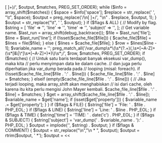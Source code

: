<?php

namespace IjorTengab\Override\PHP\VarDump;

const FILE    = 0b000001;
const LINE    = 0b000010;
const TIME    = 0b000100;
const SUBJECT = 0b001000;
const ALL     = 0b001111;
const COMMENT = 0b010000;
const CAPTURE = 0b100000;

/**
 * Override PHP's core function var_dump to give more powerfull information.
 *
 * @reference
 *   - http://php.net/manual/en/language.variables.basics.php
 */
function var_dump($variable_value, $flags = 0) {
    static $cache_file = [];
    static $cache_file_line = [];
    // Get result of dump variable.
    ob_start();
    \var_dump($variable_value);
    $output = ob_get_contents();
    ob_end_clean();

    // Modify indent from 2 space to 4 space (like print_r).
    if (is_array($variable_value)) {
        preg_match_all('/\n(?<space>[ ]+)/', $output, $matches, PREG_SET_ORDER);
        while ($info = array_shift($matches)) {
            $space = $info['space'];
            $replace = str_replace('  ', "\t", $space);
            $output = preg_replace('/\n[ ]+/', "\n" . $replace, $output, 1);
        }
        $output = str_replace("\t", '    ', $output);
    }

    if ($flags & ALL) {

        // Modify by flag.
        $string = [
            'file' => '',
            'line' => '',
            'time' => '',
            'subject' => '',
        ];
        // Get variable name.
        $last_run = array_shift(debug_backtrace());
        $file = $last_run['file'];
        $line = $last_run['line'];
        if (!isset($cache_file[$file])) {
            $cache_file[$file] = $lines = file($file);
        }
        else {
            $lines = $cache_file[$file];
        }
        $row = $lines[$line - 1];
        $variable_name = '';
        preg_match_all('/var_dump\s*\(\s*(?<name>.+)(,\s*[~A-Z]+(\s*[&\|\^]\s*[~A-Z]+)*)\)\s*;/', $row, $matches, PREG_SET_ORDER);
        if ($matches) {
            // Untuk satu baris terdapat banyak eksekusi var_dump(), maka kita
            // perlu menyimpan data ke dalam cache.
            // dan juga perlu diperhatian jika var_dump berada pada
            // looping (misal: foreach).
            if (!isset($cache_file_line[$file . ':' . $line])) {
                $cache_file_line[$file . ':' . $line] = $matches;
            }
            elseif (empty($cache_file_line[$file . ':' . $line])) {
                // Jika terjadi looping, maka array_shift akan menghabiskan
                // isi dari cache, oleh karena itu kita perlu mengisi John Mayer kembali.
                $cache_file_line[$file . ':' . $line] = $matches;
            }
            $get = array_shift($cache_file_line[$file . ':' . $line]);
            $variable_name = $get['name'];
            if (isset($get['property'])) {
                $variable_name .= $get['property'];
            }
        }
        if ($flags & FILE) {
        $string['file'] = 'File: ' . $file . PHP_EOL;
        }
        if ($flags & LINE) {
            $string['line'] = 'Line: ' . $line . PHP_EOL;
        }
        if ($flags & TIME) {
            $string['time'] = 'TIME: ' . date('c') . PHP_EOL;
        }
        if ($flags & SUBJECT) {
            $string['subject'] = 'var_dump(' . $variable_name . '):' . PHP_EOL;
        }
        $output = implode('', $string) . $output;
    }

    if ($flags & COMMENT) {
        $output = str_replace("\n","\n * ", $output);
        $output = rtrim($output, ' *');
$output = <<<COMMENT
/**
 * $output */
COMMENT;
    }
    if ($flags & CAPTURE) {
        return $output;
    }
    else {
        echo $output;
    }
}
